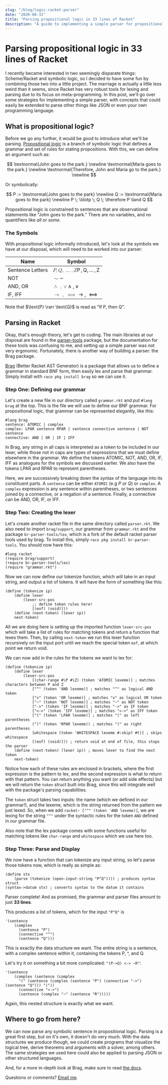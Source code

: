```yaml
---
slug: "/blog/logic-racket-parser"
date: "2020-08-31"
title: "Parsing propositional logic in 33 lines of Racket"
description: "A guide to implementing a simple parser for propositional logic in Racket"
---
```


# Parsing propositional logic in 33 lines of Racket

I recently became interested in two seemingly disparate things: Scheme/Racket and symbolic logic, so I decided to have some fun by combining those two into a little project. The marriage is actually a little less weird than it seems, since Racket has very robust tools for lexing and parsing due to its focus on meta-programming. In this post, we'll go over some strategies for implementing a simple parser, with concepts that could easily be extended to parse other things like JSON or even your own programming language.

## What is propositional logic?

Before we go any further, it would be good to introduce what we'll be parsing. [Propositional logic](https://en.wikipedia.org/wiki/Propositional_calculus) is a branch of symbolic logic that defines a grammar and set of rules for stating propositions. With this, we can define an argument such as:

$$
\textnormal{John goes to the park.} \newline
\textnormal{Maria goes to the park.} \newline
\textnormal{Therefore, John and Maria go to the park.} \newline
$$

Or symbolically:

$$
P := \textnormal{John goes to the park} \newline 
Q := \textnormal{Maria goes to the park} \newline
P \; \ldotp \; Q \; \therefore P \land Q
$$

Propositional logic is constrained to sentences that are observational statements like "John goes to the park." There are no variables, and no quantifiers like *all* or *some*.

### The Symbols

With propositional logic informally introduced, let's look at the symbols we have at our disposal, which will need to be worked into our parser:

<div class="flex flex-col lg:w-3/4 mx-auto">
  <div class="-my-2 overflow-x-auto sm:-mx-6 lg:-mx-8">
    <div class="py-2 align-middle inline-block min-w-full sm:px-6 lg:px-8">
      <div class="shadow overflow-hidden border-b border-gray-200 sm:rounded-lg">
        <table class="min-w-full divide-y divide-gray-200">
          <thead class="text-white bg-textColor text-sm">
            <tr>
              <th class="px-6 py-3 text-left leading-4 font-medium uppercase tracking-wider">
                Name
              </th>
              <th class="px-6 py-3 text-left leading-4 font-medium uppercase tracking-wider">
                Symbol
              </th>
            </tr>
          </thead>
          <tbody class="bg-white divide-y divide-gray-200">
            <tr>
              <td class="px-6 py-4 whitespace-no-wrap">
                Sentence Letters
              </td>
              <td class="px-6 py-4 whitespace-no-wrap katex">
                <span class="katex-mathml"><math xmlns="http://www.w3.org/1998/Math/MathML"><semantics><mrow><mi>P</mi><mo separator="true">,</mo><mi>Q</mi><mo separator="true">,</mo><mo>…</mo><mo separator="true">,</mo><mi>Z</mi></mrow><annotation encoding="application/x-tex">P, Q, \ldots ,  Z</annotation></semantics></math></span><span class="katex-html" aria-hidden="true"><span class="base"><span class="strut" style="height:0.8777699999999999em;vertical-align:-0.19444em;"></span><span class="mord mathnormal" style="margin-right:0.13889em;">P</span><span class="mpunct">,</span><span class="mspace" style="margin-right:0.16666666666666666em;"></span><span class="mord mathnormal">Q</span><span class="mpunct">,</span><span class="mspace" style="margin-right:0.16666666666666666em;"></span><span class="minner">…</span><span class="mspace" style="margin-right:0.16666666666666666em;"></span><span class="mpunct">,</span><span class="mspace" style="margin-right:0.16666666666666666em;"></span><span class="mord mathnormal" style="margin-right:0.07153em;">Z</span></span></span>
              </td>
            </tr>
            <tr>
                <td class="px-6 py-4 whitespace-no-wrap"> NOT </td>
                <td class="px-6 py-4 whitespace-no-wrap katex">
                    <span class="katex-mathml"><math xmlns="http://www.w3.org/1998/Math/MathML"><semantics><mrow><mo>∼</mo></mrow><annotation encoding="application/x-tex">\sim</annotation></semantics></math></span><span class="katex-html" aria-hidden="true"><span class="base"><span class="strut" style="height:0.36687em;vertical-align:0em;"></span><span class="mrel">∼</span></span></span>
                </td>
            </tr>
            <tr>
                <td class="px-6 py-4 whitespace-no-wrap"> AND, OR </td>
                <td class="px-6 py-4 whitespace-no-wrap katex">
                    <span class="katex-mathml"><math xmlns="http://www.w3.org/1998/Math/MathML"><semantics><mrow><mo>∧</mo><mtext>  </mtext><mo separator="true">,</mo><mo>∨</mo></mrow><annotation encoding="application/x-tex">\land \;, \lor</annotation></semantics></math></span><span class="katex-html" aria-hidden="true"><span class="base"><span class="strut" style="height:0.75em;vertical-align:-0.19444em;"></span><span class="mord">∧</span><span class="mspace" style="margin-right:0.2777777777777778em;"></span><span class="mpunct">,</span><span class="mspace" style="margin-right:0.16666666666666666em;"></span><span class="mord">∨</span></span></span>
                </td>
            </tr>
            <tr>
                <td class="px-6 py-4 whitespace-no-wrap"> IF, IFF </td>
                <td class="px-6 py-4 whitespace-no-wrap katex">
                    <span class="katex-mathml"><math xmlns="http://www.w3.org/1998/Math/MathML"><semantics><mrow><mo>→</mo><mtext>  </mtext><mo separator="true">,</mo><mtext>  </mtext><mo>⟺</mo><mtext>  </mtext></mrow><annotation encoding="application/x-tex">\rarr \;, \iff</annotation></semantics></math></span><span class="katex-html" aria-hidden="true"><span class="base"><span class="strut" style="height:0.36687em;vertical-align:0em;"></span><span class="mrel">→</span><span class="mspace" style="margin-right:0.2777777777777778em;"></span></span><span class="base"><span class="strut" style="height:0.7194400000000001em;vertical-align:-0.19444em;"></span><span class="mpunct">,</span><span class="mspace" style="margin-right:0.2777777777777778em;"></span><span class="mspace" style="margin-right:0.2777777777777778em;"></span><span class="mrel">⟺</span><span class="mspace" style="margin-right:0.2777777777777778em;"></span></span></span>
                </td>
            </tr>
          </tbody>
        </table>
      </div>
    </div>
  </div>
</div>

Note that $\text{P} \rarr \text{Q}$ is read as "$\text{If P, then Q}$".

## Parsing in Racket

Okay, that's enough theory, let's get to coding. The main libraries at our disposal are found in the [parser-tools](https://docs.racket-lang.org/parser-tools/) package, but the documentation for these tools was confusing to me, and setting up a simple parser was not very ergonomic. Fortunately, there is another way of building a parser: the Brag package.

[Brag](https://docs.racket-lang.org/brag/) (Better Racket AST Generator) is a package that allows us to define a grammar in standard BNF form, then easily lex and parse that grammar. Simply install with `raco pkg install brag` so we can use it.

### Step One: Defining our grammar

Let's create a new file in our directory called `grammar.rkt` and put `#lang brag` at the top. This is the file we will use to define our BNF grammar. For propositional logic, that grammar can be represented elegantly, like this:

``` racket {numberLines: true}
#lang brag
sentence: ATOMIC | complex
complex: LPAR sentence RPAR | sentence connective sentence | NOT sentence
connective: AND | OR | IF | IFF
```
In Brag, any string in all caps is interpreted as a token to be included in our lexer, while those not in caps are types of expressions that we must define elsewhere in the grammar. We define the tokens ATOMIC, NOT, AND, OR, IF, IFF as analogues for the symbols we discussed earlier. We also have the tokens LPAR and RPAR to represent parentheses.

Here, we are successively breaking down the syntax of the language into its constituent parts. A `sentence` can be either `ATOMIC` (e.g $P$ or $Q$) or `complex`. A `complex` expression is any sentence within parentheses, or two sentences joined by a connective, or a negation of a sentence. Finally, a connective can be AND, OR, IF, or IFF.

### Step Two: Creating the lexer

Let's create another racket file in the same directory called `parser.rkt`. We also need to import `brag/support`, our grammar from `grammar.rkt` and the package `br-parser-tools/lex`, which is a fork of the default racket parser tools used by brag. To install this, simply `raco pkg install br-parser-tools`. You should now have this:

```racket {numberLines: 1}
#lang racket
(require brag/support)
(require br-parser-tools/lex)
(require "grammar.rkt")
```

Now we can now define our tokenize function, which will take in an input string, and output a list of tokens. It will have the form of something like this:

```racket {numberLines: 5}
(define (tokenize ip)
    (define lexer
      	(lexer-src-pos
            ;; define token rules here!
       		[(eof) (void)]))
    (define (next-token) (lexer ip))
    next-token)
```

All we are doing here is setting up the imported function `lexer-src-pos` which will take a list of rules for matching tokens and return a function that lexes them. Then, by calling `next-token` we run this lexer function recursively on the input port until we reach the special token `eof`, at which point we return void.

We can now add in the rules for the tokens we want to lex for:

```racket {numberLines: 12}
(define (tokenize ip)
    (define lexer
      	(lexer-src-pos
       		[(char-range #\P #\Z) (token 'ATOMIC lexeme)] ; matches characters between P and Z
       		["^" (token 'AND lexeme)] ; matches "^" as logical AND token
			["v" (token 'OR lexeme)] ; matches "v" as logical OR token
			["~" (token 'NOT lexeme)] ; matches "~" as NOT token
			["->" (token 'IF lexeme)] ; matches "->" as IF token
			["<->" (token 'IFF lexeme)] ; matches "<->" as IFF token
			["(" (token 'LPAR lexeme)] ; matches "(" as left parentheses
			(")" (token 'RPAR lexeme)) ; matches ")" as right parentheses
       		[whitespace (token 'WHITESPACE lexeme #:skip? #t)] ; skips whitespace
       		[(eof) (void)])) ; return void at end of file, this stops the parser
    (define (next-token) (lexer ip)) ; moves lexer to find the next token
    next-token)
```

Notice how each of these rules are enclosed in brackets, where the first expression is the pattern to lex, and the second expression is what to return with that pattern. You can return anything you want (or add side effects) but we will return the `token` struct built into Brag, since this will integrate well with the package's parsing capabilities.

The `token` struct takes two inputs: the name (which we defined in our grammar!), and the lexeme, which is the string returned from the pattern we just lexed. So, when we add `racket› ["^" (token 'AND lexeme)]`, we are lexing for the string `"^"` under the syntactic rules for the token `AND` defined in our grammar file.

Also note that the lex package comes with some functions useful for matching tokens like `char-range` and `whitespace` which we use here too.

### Step Three: Parse and Display

We now have a function that can tokenize any input string, so let's parse those tokens now, which is really as simple as:

```racket {numberLines: 27}
(define stx
	(parse (tokenize (open-input-string "P^Q")))) ; produces syntax struct
(syntax->datum stx) ; converts syntax to the datum it contains
```
Parser complete! And as promised, the grammar and parser files amount to just **33 lines**.

This produces a list of tokens, which for the input `"P^Q"` is 

``` racket
'(sentence 
    (complex 
      (sentence "P") 
      (connective "^") 
      (sentence "Q")))
```
This is exactly the data structure we want. The entire string is a sentence, with a complex sentence within it, containing the tokens P, ^, and Q.

Let's try it on something a bit more complicated: `"(P->Q) <-> ~R"`:

```racket
'(sentence 
    (complex (sentence (complex 
      "(" (sentence (complex (sentence "P") (connective "->") (sentence "Q"))) ")"))
      (connective "<->") 
      (sentence (complex "~" (sentence "R")))))
```
Again, this nested structure is exactly what we want.

## Where to go from here?

We can now parse any symbolic sentence in propositional logic. Parsing is a great first step, but on it's own, it doesn't do very much. With the data structures we produce though, we could create programs that visualize the logical tree, derive theorems and arguments with a solver, among others. The same strategies we used here could also be applied to parsing JSON or other structured languages.

And, for a more in-depth look at Brag, make sure to read [the docs](https://docs.racket-lang.org/brag/).

Questions or comments? [Email me](mailto:micahcantor01@gmail.com).